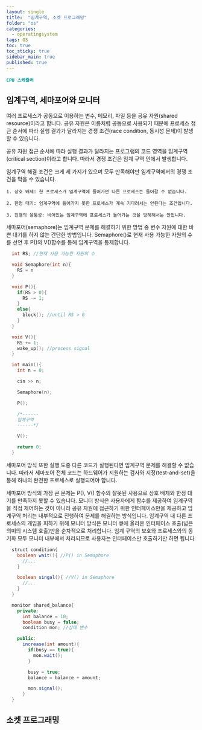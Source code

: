 ```yaml
---
layout: single
title:  "임계구역, 소켓 프로그래밍"
folder: "os"
categories:
  - operatingsystem
tags: OS
toc: true
toc_sticky: true
sidebar_main: true
published: true
---
```


<span style="color: rgb(3, 150, 150); font-weight: bold;">`CPU 스케줄러`</span>

## 임계구역, 세마포어와 모니터
여러 프로세스가 공동으로 이용하는 변수, 메모리, 파일 등을 공유 자원(shared resource)이라고 합니다. 공유 자원은 이름처럼 공동으로 사용되기 때문에 프로세스 접근 순서에 따라 실행 결과가 달라지는 경쟁 조건(race condition, 동시성 문제)이 발생할 수 있습니다.

공유 자원 접근 순서에 따라 실행 결과가 달라지는 프로그램의 코드 영역을 임계구역(critical section)이라고 합니다. 따라서 경쟁 조건은 임계 구역 안에서 발생합니다.

임계구역 해결 조건은 크게 세 가지가 있으며 모두 만족해야만 임계구역에서의 경쟁 조건을 막을 수 있습니다.

	1. 상호 배제: 한 프로세스가 임계구역에 들어가면 다른 프로세스는 들어갈 수 없습니다.
    
    2. 한정 대기: 임계구역에 들어가지 못한 프로세스가 계속 기다려서는 안된다는 조건입니다.
    
	3. 진행의 융퉁성: 비어있는 임계구역에 프로세스가 들어가는 것을 방해해서는 안됩니다.

세마포어(semaphore)는 임계구역 문제를 해결하기 위한 방법 중 변수 자원에 대한 바쁜 대기를 하지 않는 간단한 방법입니다. Semaphore()로 현재 사용 가능한 자원의 수를 선언 후 P()와 V()함수를 통해 임계구역을 통제합니다.

```c
  int RS; //현재 사용 가능한 자원의 수

  void Semaphore(int n){
    RS = n
  }

  void P(){
    if(RS > 0){
      RS -= 1;
    }
    else{
      block(); //until RS > 0
    }
  }

  void V(){
    RS += 1;
    wake_up(); //process signal
  }

  int main(){
    int n = 0;

    cin >> n;

    Semaphore(n);

    P();

    /*------
    임계구역
    ------*/

    V();

    return 0;
  }
```

세마포어 방식 또한 실행 도중 다른 코드가 실행된다면 임계구역 문제를 해결할 수 없습니다. 따라서 세마포어 전체 코드는 하드웨어가 지원하는 검사와 지정(test-and-set)을 통해 하나의 완전한 프로세스로 실행되어야 합니다.

세마포어 방식의 가장 큰 문제는 P(), V() 함수의 잘못된 사용으로 상호 배제와 한정 대기를 만족하지 못할 수 있습니다. 모니터 방식은 사용자에게 함수를 제공하여 임계구역을 직접 제어하는 것이 아니라 공유 자원에 접근하기 위한 인터페이스만을 제공하고 임계구역 처리는 내부적으로 진행하여 문제를 해결하는 방식입니다. 임계구역 내 다른 프로세스의 개입을 피하기 위해 모니터 방식은 모니터 큐에 올라온 인터페이스 호출(넓은 의미의 시스템 호출)만을 순차적으로 처리합니다. 임계 구역의 보호와 프로세스와의 동기화 모두 모니터 내부에서 처리되므로 사용자는 인터페이스만 호출하기만 하면 됩니다.

```java
  struct condition{
    boolean wait(){ //P() in Semaphore
      //...
    }

    boolean singal(){ //V() in Semaphore
      //...
    }
  }

  monitor shared_balance{
    private:
      int balance = 10;
      boolean busy = false;
      condition mon; //상태 변수

    public:
      increase(int amount){
        if(busy == true){
          mon.wait();
        }

        busy = true;
        balance = balance + amount;

        mon.signal();
      }
  }
```

## 소켓 프로그래밍
